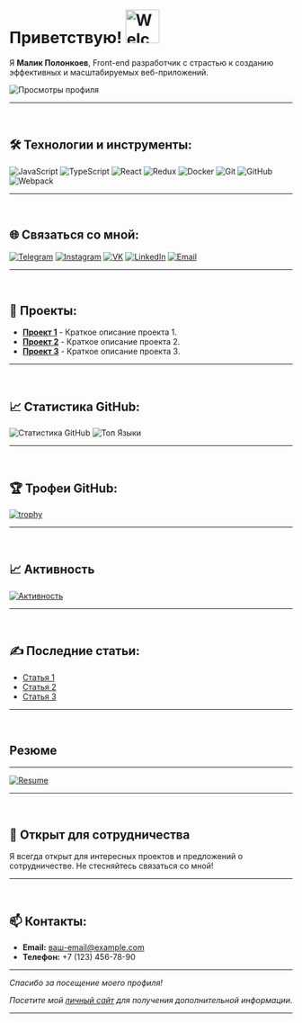 # Приветствую! <img src="https://raw.githubusercontent.com/mlovz/mlovz/master/welcome.gif" alt="Welcome" width="60" height="60">

Я **Малик Полонкоев**, Front-end разработчик с страстью к созданию эффективных и масштабируемых веб-приложений.

![Просмотры профиля](https://komarev.com/ghpvc/?username=mlovz&color=blue)

---
<br/>

## 🛠 Технологии и инструменты:

![JavaScript](https://img.shields.io/badge/-JavaScript-090909?style=for-the-badge&logo=javascript&logoColor=yellow)
![TypeScript](https://img.shields.io/badge/-TypeScript-090909?style=for-the-badge&logo=typescript&logoColor=blue)
![React](https://img.shields.io/badge/-React-090909?style=for-the-badge&logo=react&logoColor=00FFFF)
![Redux](https://img.shields.io/badge/-Redux-090909?style=for-the-badge&logo=redux&logoColor=8A2BE2)
![Docker](https://img.shields.io/badge/-Docker-090909?style=for-the-badge&logo=docker&logoColor=blue)
![Git](https://img.shields.io/badge/-Git-090909?style=for-the-badge&logo=git&logoColor=orange)
![GitHub](https://img.shields.io/badge/-GitHub-090909?style=for-the-badge&logo=github&logoColor=white)
![Webpack](https://img.shields.io/badge/-Webpack-090909?style=for-the-badge&logo=webpack&logoColor=blue)

---
<br/>

## 🌐 Связаться со мной:

[![Telegram](https://img.icons8.com/color/48/000000/telegram-app--v5.png)](https://t.me/yakhya_mestoev/)
[![Instagram](https://img.icons8.com/fluency/48/000000/instagram-new.png)](https://www.instagram.com/yakhya_mestoev/)
[![VK](https://img.icons8.com/color/48/000000/vk-circled.png)](https://vk.com/yakhya_mestoev/)
[![LinkedIn](https://img.icons8.com/color/48/000000/linkedin-circled--v1.png)](https://www.linkedin.com/in/ваш-username/)
[![Email](https://img.icons8.com/color/48/000000/gmail-new.png)](mailto:ваш-email@example.com)

---
<br/>

## 🚀 Проекты:

- [**Проект 1**](ссылка-на-проект-1) - Краткое описание проекта 1.
- [**Проект 2**](ссылка-на-проект-2) - Краткое описание проекта 2.
- [**Проект 3**](ссылка-на-проект-3) - Краткое описание проекта 3.

---
<br/>

## 📈 Статистика GitHub:

![Статистика GitHub](https://github-readme-stats.vercel.app/api?username=polonkoevfront&show_icons=true&theme=dark)
![Топ Языки](https://github-readme-stats.vercel.app/api/top-langs/?username=polonkoevfront&langs_count=8&layout=compact&theme=dark)

---
<br/>

## 🏆 Трофеи GitHub:

[![trophy](https://github-profile-trophy.vercel.app/?username=polonkoevfront&theme=onedark)](https://github.com/ryo-ma/github-profile-trophy)

---
<br/>

## 📈 Активность

[![Активность](https://github-readme-activity-graph.vercel.app/graph?username=polonkoevfront&theme=github)](https://github.com/ashutosh00710/github-readme-activity-graph)


---
<br/>

## ✍️ Последние статьи:

<!-- BLOG-POST-LIST:START -->
- [Статья 1](ссылка-на-статью-1)
- [Статья 2](ссылка-на-статью-2)
- [Статья 3](ссылка-на-статью-3)
<!-- BLOG-POST-LIST:END -->

---
<br/>

## Резюме
---
[![Resume](https://img.shields.io/badge/-Резюме-090909?style=for-the-badge&logo=adobe-acrobat-reader&logoColor=red)](https://gifer.com/ru/gifs/%D0%BF%D1%80%D0%B8%D0%B2%D0%B5%D1%82#google_vignette)

---
<br/>

## 💼 Открыт для сотрудничества

Я всегда открыт для интересных проектов и предложений о сотрудничестве. Не стесняйтесь связаться со мной!

---
<br/>

## 📫 Контакты:

- **Email:** [ваш-email@example.com](mailto:ваш-email@example.com)
- **Телефон:** +7 (123) 456-78-90

---

*Спасибо за посещение моего профиля!*

*Посетите мой [личный сайт](ссылка-на-сайт) для получения дополнительной информации.*

---
